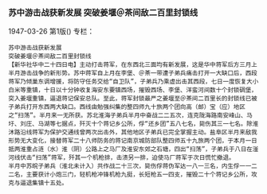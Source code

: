 ### 苏中游击战获新发展  突破姜堰＠茶间敌二百里封锁线

1947-03-26
第1版()
专栏：

    苏中游击战获新发展
    突破姜堰＠茶间敌二百里封锁线
    【新华社华中二十四日电】主动打击蒋军，在东西北三面均有新发展，这是华中蒋军后方三月上半月游击战争的新形势。苏中蒋军自上月在李堡、＠茶一带遭子弟兵痛击打开一大缺口后，西段蒋军乃倾巢东调增援，将防守任务交给“自卫队”，子弟兵乃乘虚出击其西段，七日一度恢复大小白米等重镇，十日以十分钟收复海安东要镇西场，摧毁西场、李堡、洋蛮河间数十个封锁碉堡，突入姜堰重镇，逼退蒋记保安总队。至此，蒋军封锁最严之姜堰至＠茶间二百里长的封锁线已被子弟兵打开东西两大缺口。西线由勉强纠集的整四师九十旅两个团向高（邮）宝（应）地区之“扫荡”。半月来一无所获。苏北淮海子弟兵半月中奋战二二五次，连克陇海路南安峰山、马圩、刘庄、马湖等七据点，歼灭十个蒋记乡公所，俘“还乡团”五八七名，毙伤其三一七名。除淮沐路沿线蒋军为保护交通线曾两次出击外，其他地区子弟兵已完全掌握主动。盐阜区半月来敌我形势无大变化，接替蒋军二十八师防务的蒋记南京城防部队整四师五十九旅两个团，于本月一日抵两淮重占涟（水）淮（阴）公路上之马厂及淮安东郊之石塘，四出“扫荡”，子弟兵于八日在滏河线伏击“扫荡”蒋军，歼其一个机枪排，击溃另一排，迫使马厂蒋军于次日慌忙撤退。
    半月中苏皖子弟兵（淮北未计入）共作战二十三次，毙伤俘蒋伪军达一八一三名，内生俘一一二二名，主要获计小炮三门，轻机枪冲锋机枪九挺，长短枪五一四支，摧毁二十个蒋记乡公所，攻克与逼退集镇十五处。
